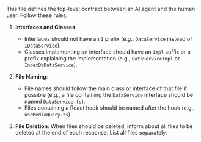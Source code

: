 This file defines the top-level contract between an AI agent and the human user. Follow these rules:

1.  **Interfaces and Classes**:
    *   Interfaces should not have an `I` prefix (e.g., `DataService` instead of `IDataService`).
    *   Classes implementing an interface should have an `Impl` suffix or a prefix explaining the implementation (e.g., `DataServiceImpl` or `IndexDbDataService`).

2.  **File Naming**:
    *   File names should follow the main class or interface of that file if possible (e.g., a file containing the `DataService` interface should be named `DataService.ts`).
    *   Files containing a React hook should be named after the hook (e.g., `useMediaQuery.ts`).

3.  **File Deletion**: When files should be deleted, inform about all files to be deleted at the end of each response. List all files separately.
